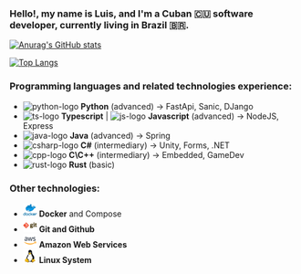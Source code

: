 ### Hello!, my name is Luis, and I'm a Cuban 🇨🇺 software developer, currently living in Brazil 🇧🇷.

[![Anurag's GitHub stats](https://github-readme-stats.vercel.app/api?username=xreaper95&count_private=true&show_icons=true&theme=cobalt&border_radius=45&hide_border=true&include_all_commits=true)](https://github.com/xreaper95/github-readme-stats)

[![Top Langs](https://github-readme-stats.vercel.app/api/top-langs/?username=xreaper95&layout=compact&theme=cobalt&border_radius=45&hide_border=true&include_all_commits=true)](https://github.com/xreaper95/github-readme-stats)


### Programming languages and related technologies experience:

- <img src="https://cdn.jsdelivr.net/npm/programming-languages-logos/src/python/python.png" height="16" alt="python-logo"> **Python** (advanced) -> FastApi, Sanic, DJango
- <img src="https://cdn.jsdelivr.net/npm/programming-languages-logos/src/typescript/typescript.png" height="16" alt="ts-logo"> **Typescript** | <img src="https://cdn.jsdelivr.net/npm/programming-languages-logos/src/javascript/javascript.png" height="16" alt="js-logo"> **Javascript** (advanced) -> NodeJS, Express
- <img src="https://cdn.jsdelivr.net/npm/programming-languages-logos/src/java/java.png" height="16" alt="java-logo"> **Java** (advanced) -> Spring
- <img src="https://cdn.jsdelivr.net/npm/programming-languages-logos/src/csharp/csharp.png" height="16" alt="csharp-logo"> **C#** (intermediary) -> Unity, Forms, .NET
- <img src="https://cdn.jsdelivr.net/npm/programming-languages-logos/src/cpp/cpp.png" height="16" alt="cpp-logo"> **C\C++** (intermediary) -> Embedded, GameDev
- <img src="https://www.rust-lang.org/logos/rust-logo-256x256.png" height="20" alt="rust-logo"> **Rust** (basic)

### Other technologies:
- <img height="24" src="https://raw.githubusercontent.com/github/explore/80688e429a7d4ef2fca1e82350fe8e3517d3494d/topics/docker/docker.png" alt="docker"/> **Docker** and Compose
- <img height="24" src="https://raw.githubusercontent.com/github/explore/80688e429a7d4ef2fca1e82350fe8e3517d3494d/topics/git/git.png" alt="GIT"/> **Git and Github**
- <img height="24" src="https://raw.githubusercontent.com/github/explore/80688e429a7d4ef2fca1e82350fe8e3517d3494d/topics/aws/aws.png" alt="AWS"/> **Amazon Web Services**
- <img height="24" src="https://raw.githubusercontent.com/github/explore/80688e429a7d4ef2fca1e82350fe8e3517d3494d/topics/linux/linux.png" alt="Linux"/> **Linux System**
